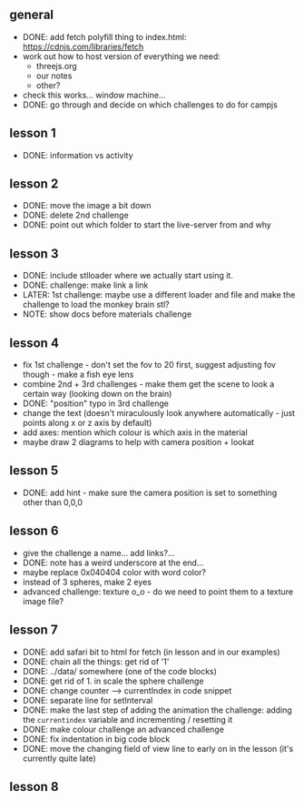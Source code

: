 
## general
- DONE: add fetch polyfill thing to index.html: https://cdnjs.com/libraries/fetch
- work out how to host version of everything we need:
    - threejs.org
    - our notes
    - other?
- check this works... window machine...
- DONE: go through and decide on which challenges to do for campjs

## lesson 1
- DONE: information vs activity

## lesson 2
- DONE: move the image a bit down
- DONE: delete 2nd challenge
- DONE: point out which folder to start the live-server from and why

## lesson 3
- DONE: include stlloader where we actually start using it.
- DONE: challenge: make link a link
- LATER: 1st challenge: maybe use a different loader and file and make the challenge to load the monkey brain stl?
- NOTE: show docs before materials challenge

## lesson 4
- fix 1st challenge - don't set the fov to 20 first, suggest adjusting fov though - make a fish eye lens
- combine 2nd + 3rd challenges - make them get the scene to look a certain way (looking down on the brain)
- DONE: "position" typo in 3rd challenge
- change the text (doesn't miraculously look anywhere automatically - just points along x or z axis by default)
- add axes: mention which colour is which axis in the material
- maybe draw 2 diagrams to help with camera position + lookat

## lesson 5
- DONE: add hint - make sure the camera position is set to something other than 0,0,0

## lesson 6
- give the challenge a name... add links?...
- DONE: note has a weird underscore at the end...
- maybe replace 0x040404 color with word color?
- instead of 3 spheres, make 2 eyes
- advanced challenge: texture o_o - do we need to point them to a texture image file?

## lesson 7
- DONE: add safari bit to html for fetch (in lesson and in our examples)
- DONE: chain all the things: get rid of '1'
- DONE: ../data/ somewhere (one of the code blocks)
- DONE: get rid of 1. in scale the sphere challenge
- DONE: change counter --> currentIndex in code snippet
- DONE: separate line for setInterval
- DONE: make the last step of adding the animation the challenge: adding the `currentindex` variable and incrementing / resetting it
- DONE: make colour challenge an advanced challenge
- DONE: fix indentation in big code block
- DONE: move the changing field of view line to early on in the lesson (it's currently quite late)

## lesson 8
